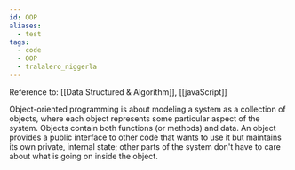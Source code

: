 ```yaml
---
id: OOP
aliases:
  - test
tags:
  - code
  - OOP
  - tralalero_niggerla
---
```


Reference to: [[Data Structured & Algorithm]], [[javaScript]]

Object-oriented programming is about modeling a system as a collection of objects, where each object represents some particular aspect of the system. Objects contain both functions (or methods) and data. An object provides a public interface to other code that wants to use it but maintains its own private, internal state; other parts of the system don't have to care about what is going on inside the object.
